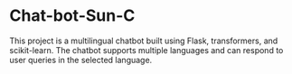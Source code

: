 # Chat-bot-Sun-C
This project is a multilingual chatbot built using Flask, transformers, and scikit-learn. The chatbot supports multiple languages and can respond to user queries in the selected language.
